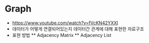 # Graph
* https://www.youtube.com/watch?v=fVcKN42YXXI
* 데이터가 어떻게 연결되어있는지 데이터간 관계에 대해 표현한 자료구조
* 표현 방법
** Adjacency Matrix
** Adjacency List